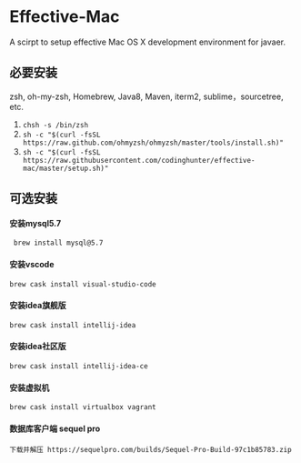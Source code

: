 # Effective-Mac

A scirpt to setup effective Mac OS X development environment for javaer.

## 必要安装

zsh, oh-my-zsh, Homebrew, Java8, Maven, iterm2, sublime，sourcetree, etc.

1. ` chsh -s /bin/zsh `
2. ` sh -c "$(curl -fsSL https://raw.github.com/ohmyzsh/ohmyzsh/master/tools/install.sh)" `
3. ` sh -c "$(curl -fsSL https://raw.githubusercontent.com/codinghunter/effective-mac/master/setup.sh)" `

## 可选安装

#### 安装mysql5.7

` brew install mysql@5.7`

#### 安装vscode

` brew cask install visual-studio-code `

#### 安装idea旗舰版

` brew cask install intellij-idea `

#### 安装idea社区版

` brew cask install intellij-idea-ce `

#### 安装虚拟机

` brew cask install virtualbox vagrant `

#### 数据库客户端 sequel pro

`下载并解压 https://sequelpro.com/builds/Sequel-Pro-Build-97c1b85783.zip `